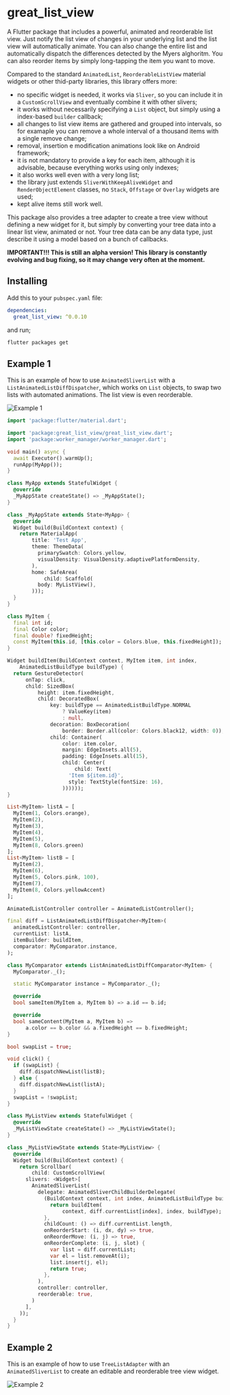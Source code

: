 # great_list_view

A Flutter package that includes a powerful, animated and reorderable list view. Just notify the list view of changes in your underlying list and the list view will automatically animate. You can also change the entire list and automatically dispatch the differences detected by the Myers alghoritm. 
You can also reorder items by simply long-tapping the item you want to move.

Compared to the standard `AnimatedList`, `ReorderableListView` material widgets or other thid-party libraries, this library offers more:

- no specific widget is needed, it works via `Sliver`, so you can include it in a `CustomScrollView` and eventually combine it with other slivers;
- it works without necessarily specifying a `List` object, but simply using a index-based `builder` callback;
- all changes to list view items are gathered and grouped into intervals, so for examaple you can remove a whole interval of a thousand items with a single remove change;
- removal, insertion e modification animations look like on Android framework;
- it is not mandatory to provide a key for each item, although it is advisable, because everything works using only indexes;
- it also works well even with a very long list;
- the library just extends `SliverWithKeepAliveWidget` and `RenderObjectElement` classes, no `Stack`, `Offstage` or `Overlay` widgets are used;
- kept alive items still work well.

This package also provides a tree adapter to create a tree view without defining a new widget for it, but simply by converting your tree data into a linear list view, animated or not. Your tree data can be any data type, just describe it using a model based on a bunch of callbacks.

<b>IMPORTANT!!!
This is still an alpha version! This library is constantly evolving and bug fixing, so it may change very often at the moment. 
</b>

## Installing

Add this to your `pubspec.yaml` file:

```yaml
dependencies:
  great_list_view: ^0.0.10
```

and run;

```sh
flutter packages get
```

## Example 1

This is an example of how to use `AnimatedSliverList` with a `ListAnimatedListDiffDispatcher`, which works on `List` objects, to swap two lists with automated animations.
The list view is even reorderable.

![Example 1](https://drive.google.com/uc?id=1y2jnZ2k0eAfu9KYtH6JG8d5Aj8bwTONL)

```dart
import 'package:flutter/material.dart';

import 'package:great_list_view/great_list_view.dart';
import 'package:worker_manager/worker_manager.dart';

void main() async {
  await Executor().warmUp();
  runApp(MyApp());
}

class MyApp extends StatefulWidget {
  @override
  _MyAppState createState() => _MyAppState();
}

class _MyAppState extends State<MyApp> {
  @override
  Widget build(BuildContext context) {
    return MaterialApp(
        title: 'Test App',
        theme: ThemeData(
          primarySwatch: Colors.yellow,
          visualDensity: VisualDensity.adaptivePlatformDensity,
        ),
        home: SafeArea(
            child: Scaffold(
          body: MyListView(),
        )));
  }
}

class MyItem {
  final int id;
  final Color color;
  final double? fixedHeight;
  const MyItem(this.id, [this.color = Colors.blue, this.fixedHeight]);
}

Widget buildItem(BuildContext context, MyItem item, int index,
    AnimatedListBuildType buildType) {
  return GestureDetector(
      onTap: click,
      child: SizedBox(
          height: item.fixedHeight,
          child: DecoratedBox(
              key: buildType == AnimatedListBuildType.NORMAL
                  ? ValueKey(item)
                  : null,
              decoration: BoxDecoration(
                  border: Border.all(color: Colors.black12, width: 0)),
              child: Container(
                  color: item.color,
                  margin: EdgeInsets.all(5),
                  padding: EdgeInsets.all(15),
                  child: Center(
                      child: Text(
                    'Item ${item.id}',
                    style: TextStyle(fontSize: 16),
                  ))))));
}

List<MyItem> listA = [
  MyItem(1, Colors.orange),
  MyItem(2),
  MyItem(3),
  MyItem(4),
  MyItem(5),
  MyItem(8, Colors.green)
];
List<MyItem> listB = [
  MyItem(2),
  MyItem(6),
  MyItem(5, Colors.pink, 100),
  MyItem(7),
  MyItem(8, Colors.yellowAccent)
];

AnimatedListController controller = AnimatedListController();

final diff = ListAnimatedListDiffDispatcher<MyItem>(
  animatedListController: controller,
  currentList: listA,
  itemBuilder: buildItem,
  comparator: MyComparator.instance,
);

class MyComparator extends ListAnimatedListDiffComparator<MyItem> {
  MyComparator._();

  static MyComparator instance = MyComparator._();

  @override
  bool sameItem(MyItem a, MyItem b) => a.id == b.id;

  @override
  bool sameContent(MyItem a, MyItem b) =>
      a.color == b.color && a.fixedHeight == b.fixedHeight;
}

bool swapList = true;

void click() {
  if (swapList) {
    diff.dispatchNewList(listB);
  } else {
    diff.dispatchNewList(listA);
  }
  swapList = !swapList;
}

class MyListView extends StatefulWidget {
  @override
  _MyListViewState createState() => _MyListViewState();
}

class _MyListViewState extends State<MyListView> {
  @override
  Widget build(BuildContext context) {
    return Scrollbar(
        child: CustomScrollView(
      slivers: <Widget>[
        AnimatedSliverList(
          delegate: AnimatedSliverChildBuilderDelegate(
            (BuildContext context, int index, AnimatedListBuildType buildType, [dynamic slot]) {
              return buildItem(
                  context, diff.currentList[index], index, buildType);
            },
            childCount: () => diff.currentList.length,
            onReorderStart: (i, dx, dy) => true,
            onReorderMove: (i, j) => true,
            onReorderComplete: (i, j, slot) {
              var list = diff.currentList;
              var el = list.removeAt(i);
              list.insert(j, el);
              return true;
            },
          ),
          controller: controller,
          reorderable: true,
        )
      ],
    ));
  }
}
```

## Example 2

This is an example of how to use `TreeListAdapter` with an `AnimatedSliverList` to create an editable and reorderable tree view widget.

![Example 2](https://drive.google.com/uc?id=1gvzqX7lp1Q3CgqYTMcvRK5iXa9Ua87DX)

```dart
```